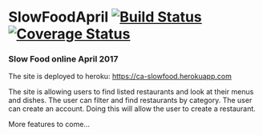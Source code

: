 # SlowFoodApril [![Build Status](https://travis-ci.org/CraftAcademy/SlowFoodApril.svg?branch=master)](https://travis-ci.org/CraftAcademy/SlowFoodApril) [![Coverage Status](https://coveralls.io/repos/github/CraftAcademy/SlowFoodApril/badge.svg?branch=develop)](https://coveralls.io/github/CraftAcademy/SlowFoodApril?branch=scaffold-rails-app)

### Slow Food online April 2017

The site is deployed to heroku:
https://ca-slowfood.herokuapp.com

The site is allowing users to find listed restaurants and look at their menus and dishes.
The user can filter and find restaurants by category.
The user can create an account. Doing this will allow the user to create a restaurant.

More features to come...
